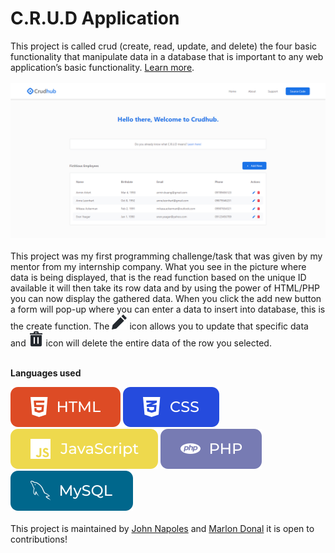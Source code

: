 <h1>C.R.U.D Application</h1>
This project is called crud (create, read, update, and delete) the four basic functionality that manipulate data in a database that is important to any web application’s basic functionality. 
<a href="https://www.google.com/search?q=what+is+crud+in+programming" target="_blank">Learn more</a>.<br><br>
<kbd><img src="https://raw.githubusercontent.com/MinecraftJohn/MinecraftJohn/main/assets/other-repository/crud_app/preview_screenshot.png" alt="Repository Preview Screenshot"></kbd><br><br>
This project was my first programming challenge/task that was given by my mentor from my internship company. What you see in the picture where data is being displayed, that is the read function based on the unique ID available it will then take its row data and by using the power of HTML/PHP you can now display the gathered data. When you click the add new button a form will pop-up where you can enter a data to insert into database, this is the create function. The 
<span><img src="https://raw.githubusercontent.com/MinecraftJohn/MinecraftJohn/49daa7b475221c8441d9995ce463e997c1739b79/assets/other-repository/crud_app/pencil-fill.svg" alt="Pencil Icon"></span>
icon allows you to update that specific data and 
<span><img src="https://raw.githubusercontent.com/MinecraftJohn/MinecraftJohn/49daa7b475221c8441d9995ce463e997c1739b79/assets/other-repository/crud_app/trash-fill.svg" alt="Trash Icon"></span>
icon will delete the entire data of the row you selected.
<br><br>
<p><b>Languages used</b></p>
<span><img src="https://raw.githubusercontent.com/MinecraftJohn/MinecraftJohn/0b7814e44ddd80c4105d8d3c98edba4f90d62f34/assets/svg/html.svg" alt="HTML"></span>
<span><img src="https://raw.githubusercontent.com/MinecraftJohn/MinecraftJohn/0b7814e44ddd80c4105d8d3c98edba4f90d62f34/assets/svg/css.svg" alt="CSS"></span>
<span><img src="https://raw.githubusercontent.com/MinecraftJohn/MinecraftJohn/0b7814e44ddd80c4105d8d3c98edba4f90d62f34/assets/svg/javascript.svg" alt="JavaScript"></span>
<span><img src="https://raw.githubusercontent.com/MinecraftJohn/MinecraftJohn/0b7814e44ddd80c4105d8d3c98edba4f90d62f34/assets/svg/php.svg" alt="PHP"></span>
<span><img src="https://raw.githubusercontent.com/MinecraftJohn/MinecraftJohn/0b7814e44ddd80c4105d8d3c98edba4f90d62f34/assets/svg/mysql.svg" alt="MySQL"></span>
<br>
<br>
This project is maintained by <a href="https://github.com/MinecraftJohn" target="_blank" rel="noopener noreferrer">John Napoles</a> and <a href="https://github.com/MarlonDonal" target="_blank" rel="noopener noreferrer">Marlon Donal</a> it is open to contributions!
